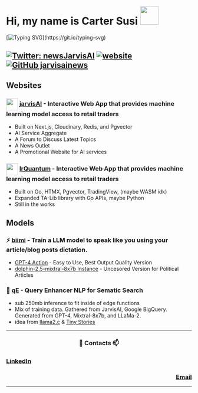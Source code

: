 
<h1> Hi, my name is Carter Susi <img src="https://media.giphy.com/media/VgCDAzcKvsR6OM0uWg/giphy.gif" width="50"></h1>

[![Typing SVG](https://readme-typing-svg.demolab.com?font=Roboto&pause=1000&color=56C6FF&random=false&width=435&lines=Math+Student+at+University+of+Central+Florida.)](https://git.io/typing-svg)

[![Twitter: newsJarvisAI](https://img.shields.io/twitter/follow/CarterSusi?style=social)](https://twitter.com/CarterSusi)
[![website](https://img.shields.io/badge/Website-46a2f1.svg?&style=flat-square&logo=Google-Chrome&logoColor=white&link=https://www.jarvisai.news/)](https://www.jarvisai.news/)
[![GitHub jarvisainews](https://img.shields.io/github/followers/jarvisainews?label=follow&style=social)](https://github.com/jarvisainews)
---
## Websites
### <img src="https://media.giphy.com/media/jY1r8EHyk4Ye9KUOUb/giphy.gif" width="32" align="center"/> [jarvisAI](https://github.com/jarvisainews) - Interactive Web App that provides machine learning model access to retail traders
- Built on Next.js, Cloudinary, Redis, and Pgvector
- AI Service Aggregate
- A Forum to Discuss Latest Topics
- A News Outlet
- A Promotional Website for AI services
  
### <img src="https://media.giphy.com/media/daUNvsWuU3s8WeLnq3/giphy.gif" width="32" align="center"/> [lrQuantum](https://github.com/lrQuantum) - Interactive Web App that provides machine learning model access to retail traders
- Built on Go, HTMX, Pgvector, TradingView, (maybe WASM idk)
- Expanded TA-Lib library with Go APIs, maybe Python
- Still in the works

## Models

### ⚡ [biimi]() - Train a LLM model to speak like you using your article/blog posts dictation.
- [GPT-4 Action](https://chat.openai.com/g/g-FYo65BSLw-biimi) - Easy to Use, Best Output Quality Version
- [dolphin-2.5-mixtral-8x7b Instance](https://biimi.vercel.app/) - Uncesored Version for Political Articles

### 🔭 [qE]() - Query Enhancer NLP for Sematic Search
- sub 250mb inference to fit inside of edge functions
- Mix of training data. Gathered from JarvisAI, Google BigQuery. Generated from GPT-4, Mixtral-8x7b, and LLaMa-2.
- idea from [llama2.c](https://github.com/karpathy/llama2.c) & [Tiny Stories](https://huggingface.co/datasets/roneneldan/TinyStories)

---

<h3 align="center"> 💬 Contacts 📫 </h3>

<h3 align="left"><a href="www.linkedin.com/in/carter-susi">LinkedIn</a></h3>
<h3 align="right"><a href="mailto:cartersusi@proton.me">Email</a></h3>

---





<!--
**carter4299/carter4299** is a ✨ _special_ ✨ repository because its `README.md` (this file) appears on your GitHub profile.

Here are some ideas to get you started:

- 🔭 I’m currently working on ...
- 🌱 I’m currently learning ...
- 👯 I’m looking to collaborate on ...
- 🤔 I’m looking for help with ...
- 💬 Ask me about ...
- 📫 How to reach me: ...
- 😄 Pronouns: ...
- ⚡ Fun fact: ...
-->

